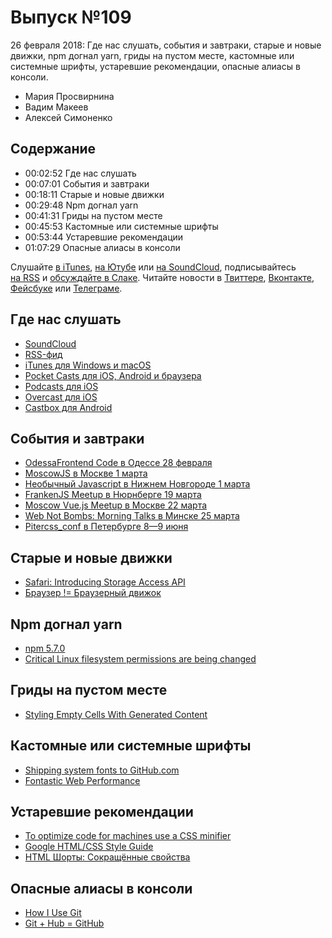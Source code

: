 # Выпуск №109

26 февраля 2018: Где нас слушать, события и завтраки, старые и новые движки, npm догнал yarn, гриды на пустом месте, кастомные или системные шрифты, устаревшие рекомендации, опасные алиасы в консоли.

- Мария Просвирнина
- Вадим Макеев
- Алексей Симоненко

## Содержание

- 00:02:52 Где нас слушать
- 00:07:01 События и завтраки
- 00:18:11 Старые и новые движки
- 00:29:48 Npm догнал yarn
- 00:41:31 Гриды на пустом месте
- 00:45:53 Кастомные или системные шрифты
- 00:53:44 Устаревшие рекомендации
- 01:07:29 Опасные алиасы в консоли

Слушайте [в iTunes](https://itunes.apple.com/podcast/id1080500016), [на Ютубе](https://www.youtube.com/playlist?list=PLMBnwIwFEFHcwuevhsNXkFTcadeX5R1Go) или [на SoundCloud](https://soundcloud.com/web-standards), подписывайтесь [на RSS](https://web-standards.ru/podcast/feed/) и [обсуждайте в Слаке](http://slack.web-standards.ru/). Читайте новости в [Твиттере](https://twitter.com/webstandards_ru), [Вконтакте](https://vk.com/webstandards_ru), [Фейсбуке](https://www.facebook.com/webstandardsru) или [Телеграме](https://t.me/webstandards_ru).

## Где нас слушать

- [SoundCloud](https://soundcloud.com/web-standards)
- [RSS-фид](https://web-standards.ru/podcast/feed/)
- [iTunes для Windows и macOS](https://www.apple.com/lae/itunes/)
- [Pocket Casts для iOS, Android и браузера](https://www.shiftyjelly.com/pocketcasts/)
- [Podcasts для iOS](https://itunes.apple.com/us/app/podcasts/id525463029)
- [Overcast для iOS](https://overcast.fm/)
- [Castbox для Android](https://castbox.fm/)

## События и завтраки

- [OdessaFrontend Code в Одессе 28 февраля](http://odessafrontend.com/)
- [MoscowJS в Москве 1 марта](https://moscowjs.timepad.ru/event/669032/)
- [Необычный Javascript в Нижнем Новгороде 1 марта](https://www.mera.ru/career/calendar/struktury-dannykh-funktsionalnogo-programmirovaniia-i-sovremennyi-js)
- [FrankenJS Meetup в Нюрнберге 19 марта](http://www.frankenjs.org/angular-and-beyond/)
- [Moscow Vue.js Meetup в Москве 22 марта](https://www.meetup.com/vue-js-moscow/)
- [Web Not Bombs: Morning Talks в Минске 25 марта](https://www.facebook.com/events/552606201766123/)
- [Pitercss_conf в Петербурге 8—9 июня](https://pitercss.com/)

## Старые и новые движки

- [Safari: Introducing Storage Access API](https://webkit.org/blog/8124/introducing-storage-access-api/)
- [Браузер != Браузерный движок](https://habrahabr.ru/post/349512/)

## Npm догнал yarn

- [npm 5.7.0](http://blog.npmjs.org/post/171139955345/v570)
- [Critical Linux filesystem permissions are being changed](https://github.com/npm/npm/issues/19883)

## Гриды на пустом месте

- [Styling Empty Cells With Generated Content](https://www.smashingmagazine.com/2018/02/generated-content-grid-layout/)

## Кастомные или системные шрифты

- [Shipping system fonts to GitHub.com](http://markdotto.com/2018/02/07/github-system-fonts/)
- [Fontastic Web Performance](https://vimeo.com/241111413)

## Устаревшие рекомендации

- [To optimize code for machines use a CSS minifier](https://twitter.com/iamsapegin/status/965585505378324481)
- [Google HTML/CSS Style Guide](https://google.github.io/styleguide/htmlcssguide.html)
- [HTML Шорты: Сокращённые свойства](https://htmlacademy.ru/shorts/2)

## Опасные алиасы в консоли

- [How I Use Git](https://hugogiraudel.com/2018/02/17/how-i-use-git/)
- [Git + Hub = GitHub](https://github.com/github/hub)
